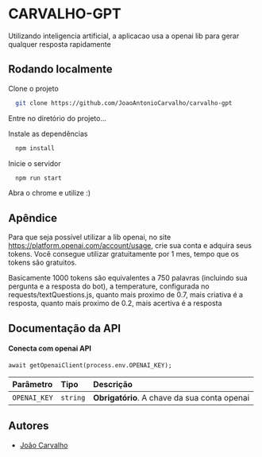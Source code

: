 
# CARVALHO-GPT

Utilizando inteligencia artificial, a aplicacao usa a openai lib para gerar qualquer resposta rapidamente


## Rodando localmente

Clone o projeto

```bash
  git clone https://github.com/JoaoAntonioCarvalho/carvalho-gpt
```

Entre no diretório do projeto...


Instale as dependências

```bash
  npm install
```

Inicie o servidor

```bash
  npm run start
```

Abra o chrome e utilize :)

## Apêndice

Para que seja possível utilizar a lib openai, no site https://platform.openai.com/account/usage, crie sua conta e adquira seus tokens. Você consegue utilizar gratuitamente por 1 mes, tempo que os tokens são gratuitos.

Basicamente 1000 tokens são equivalentes a 750 palavras (incluindo sua pergunta e a resposta do bot), a temperature, configurada no requests/textQuestions.js, quanto mais proximo de 0.7, mais criativa é a resposta, quanto mais proximo de 0.2, mais acertiva é a resposta

## Documentação da API

#### Conecta com openai API

```http
await getOpenaiClient(process.env.OPENAI_KEY);
```

| Parâmetro   | Tipo       | Descrição                           |
| :---------- | :--------- | :---------------------------------- |
| `OPENAI_KEY` | `string` | **Obrigatório**. A chave da sua conta openai |



## Autores

- [João Carvalho](https://github.com/JoaoAntonioCarvalho/)